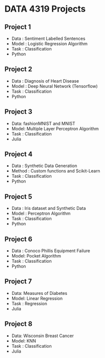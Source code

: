 # DATA 4319 Projects
## Project 1
* Data : Sentiment Labelled Sentences
* Model : Logistic Regression Algorithm
* Task : Classification
* Python

## Project 2
* Data : Diagnosis of Heart Disease 
* Model : Deep Neural Network (Tensorflow)
* Task : Classification
* Python

## Project 3
* Data: fashionMNIST and MNIST
* Model: Multiple Layer Perceptron Algorithm 
* Task : Classification
* Julia

## Project 4
* Data : Synthetic Data Generation
* Method : Custom functions and Scikit-Learn
* Task : Classification
* Python

## Project 5
* Data : Iris dataset and Synthetic Data
* Model : Perceptron Algorithm
* Task : Classification
* Python

## Project 6
* Data : Conoco Phillis Equipment Failure 
* Model: Pocket Algorithm
* Task : Classification
* Python

## Project 7
* Data: Measures of Diabetes
* Model: Linear Regression
* Task : Regression
* Julia

## Project 8
* Data: Wisconsin Breast Cancer
* Model: KNN
* Task : Classification
* Julia
